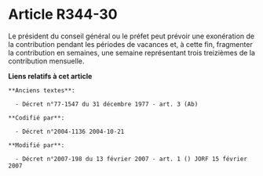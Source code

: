 # Article R344-30

Le président du conseil général ou le préfet peut prévoir une exonération de la contribution pendant les périodes de vacances
et, à cette fin, fragmenter la contribution en semaines, une semaine représentant trois treizièmes de la contribution
mensuelle.

**Liens relatifs à cet article**

	**Anciens textes**:

	  - Décret n°77-1547 du 31 décembre 1977 - art. 3 (Ab)

	**Codifié par**:

	  - Décret n°2004-1136 2004-10-21

	**Modifié par**:

	  - Décret n°2007-198 du 13 février 2007 - art. 1 () JORF 15 février 2007
